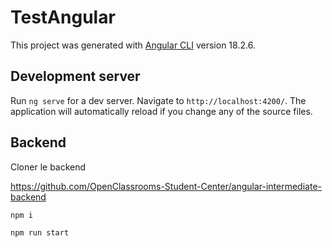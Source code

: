 # TestAngular

This project was generated with [Angular CLI](https://github.com/angular/angular-cli) version 18.2.6.

## Development server

Run `ng serve` for a dev server. Navigate to `http://localhost:4200/`. The application will automatically reload if you change any of the source files.

## Backend

Cloner le backend 

https://github.com/OpenClassrooms-Student-Center/angular-intermediate-backend

`npm i`

`npm run start`